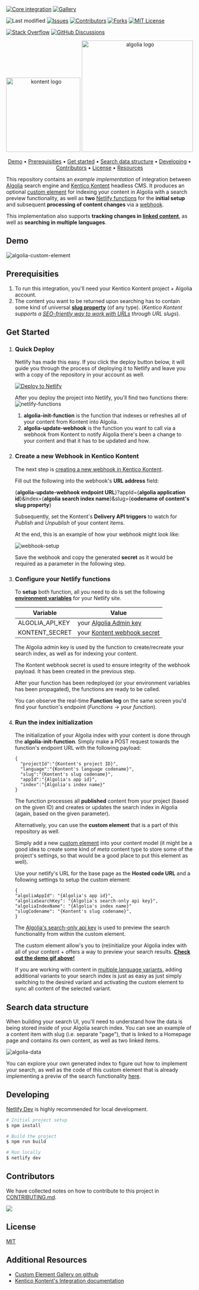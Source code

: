 [![Core integration][core-shield]](https://kontent.ai/integrations/algolia)
[![Gallery][gallery-shield]](https://kentico.github.io/kontent-custom-element-samples/gallery/)

![Last modified][last-commit]
[![Issues][issues-shield]][issues-url]
[![Contributors][contributors-shield]][contributors-url]
[![Forks][forks-shield]][forks-url]
[![MIT License][license-shield]][license-url]

[![Stack Overflow][stack-shield]](https://stackoverflow.com/tags/kentico-kontent)
[![GitHub Discussions][discussion-shield]](https://github.com/Kentico/Home/discussions)

<p align="center">
<image src="docs/01-kk-logo-main.svg" alt="kontent logo" width="200" />
<image src="docs/algolia-logo.png" alt="algolia logo" width="300">
</p>

<p align="center">
  <a href="#demo">Demo</a> •
  <a href="#prerequisities">Prerequisities</a> •
  <a href="#get-started">Get started</a> •
  <a href="#search-data-structure">Search data structure</a> •
  <a href="#developing">Developing</a> •
  <a href="#contributors">Contributors</a> •
  <a href="#license">License</a> •
  <a href="#additional-resources">Resources</a>
</p>

This repository contains an _example implementation_ of integration between [Algolia](https://www.algolia.com/) search engine and [Kentico Kontent](https://kontent.ai/)  headless CMS. It produces an optional [custom element](https://docs.kontent.ai/tutorials/develop-apps/integrate/content-editing-extensions) for indexing your content in Algolia with a search preview functionality, as well as **two** [Netlify functions](https://docs.netlify.com/functions/overview/) for the **initial setup** and subsequent **processing of content changes** via a [webhook](https://docs.kontent.ai/tutorials/develop-apps/integrate/webhooks).

This implementation also supports **tracking changes in [linked content](https://docs.kontent.ai/tutorials/write-and-collaborate/structure-your-content/link-related-content-together)**, as well as **searching in multiple languages**. 

## Demo
![algolia-custom-element](docs/algolia-element.gif)

## Prerequisities
1. To run this integration, you'll need your Kentico Kontent project + Algolia account. 
2. The content you want to be returned upon searching has to contain some kind of universal **[slug property](https://itnext.io/whats-a-slug-f7e74b6c23e0)** (of any type). (_Kentico Kontent supports a [SEO-friently way to work with URLs](https://docs.kontent.ai/tutorials/develop-apps/optimize-your-app/seo-friendly-urls) through URL slugs_). 

## Get Started

1. ### Quick Deploy
    Netlify has made this easy. If you click the deploy button below, it will guide you through the process of deploying it to Netlify and leave you with a copy of the repository in your account as well.

    [![Deploy to Netlify](https://www.netlify.com/img/deploy/button.svg)](https://app.netlify.com/start/deploy?repository=https://github.com/strizr/kontent-algolia-sync)

    After you deploy the project into Netlify, you'll find two functions there:
    ![netlify-functions](docs/netlify-functions.png)
    1. **algolia-init-function** is the function that indexes or refreshes all of your content from Kontent into Algolia. 
    2. **algolia-update-webhook** is the function you want to call via a webhook from Kontent to notify Algolia there's been a change to your content and that it has to be updated and how. 

2. ### Create a new Webhook in Kentico Kontent
    The next step is [creating a new webhook in Kentico Kontent](https://docs.kontent.ai/tutorials/develop-apps/integrate/webhooks#a-create-a-webhook). 

    Fill out the following into the webhook's **URL address** field:

    {**algolia-update-webhook endpoint URL**}?appId={**algolia application id**}&index={**algolia search index name**}&slug={**codename of content's slug property**}

    Subsequently, set the Kontent's **Delivery API triggers** to watch for _Publish_ and _Unpublish_ of your content items. 

    At the end, this is an example of how your webhook might look like:

    ![webhook-setup](docs/webhook.png)

    Save the webhook and copy the generated **secret** as it would be required as a parameter in the following step.

3. ### Configure your Netlify functions

    To **setup** both function, all you need to do is set the following **[environment variables](https://docs.netlify.com/configure-builds/environment-variables/)** for your Netlify site. 

    Variable | Value |
    --- | --- |
    ALGOLIA_API_KEY |  your [Algolia Admin key](https://www.algolia.com/doc/guides/security/api-keys/#admin-api-key) | 
    KONTENT_SECRET | your [Kontent webhook secret](https://docs.kontent.ai/tutorials/develop-apps/integrate/webhooks#a-validate-received-notifications)

    The Algolia admin key is used by the function to create/recreate your search index, as well as for indexing your content.

    The Kontent webhook secret is used to ensure integrity of the webhook payload. It has been created in the previous step.

    After your function has been redeployed (or your environment variables has been propagated), the functions are ready to be called. 
    
    You can observe the real-time **Function log** on the same screen you'd find your function's endpoint (_Functions_ -> _your function_). 

4. ### Run the index initialization 
    The initialization of your Algolia index with your content is done through the **algolia-init-function**. Simply make a POST request towards the function's endpoint URL with the following payload:

    ```
    {
      "projectId":"{Kontent's project ID}",
      "language":"{Kontent's language codename}",
      "slug":"{Kontent's slug codename}",
      "appId":"{Algolia's app id}",
      "index":"{Algolia's index name}"
    }
    ```
    The function processes all **published** content from your project (based on the given ID) and creates or updates the search index in Algolia (again, based on the given parameter). 
    
    Alternatively, you can use the **custom element** that is a part of this repository as well. 

    Simply add a new [custom element]((https://docs.kontent.ai/tutorials/develop-apps/integrate/content-editing-extensions)) into your content model (it might be a good idea to create some kind of _meta_ content type to store some of the project's settings, so that would be a good place to put this element as well). 

    Use your netlify's URL for the base page as the **Hosted code URL** and a following settings to setup the custom element:

    ```
    {
    "algoliaAppId": "{Algolia's app id}",
    "algoliaSearchKey": "{Algolia's search-only api key}",
    "algoliaIndexName": "{Algolia's index name}"
    "slugCodename": "{Kontent's slug codename}",    
    }
    ```
    The [Algolia's search-only api key](https://www.algolia.com/doc/guides/security/api-keys/#search-only-api-key) is used to preview the search functionality from within the custom element.

    The custom element allow's you to (re)initialize your Algolia index with all of your content + offers a way to preview your search results. 
    <a href="#demo">**Check out the demo gif above!**</a>

    If you are working with content in [multiple language variants](https://docs.kontent.ai/tutorials/write-and-collaborate/create-multilingual-content/translate-content-items), adding additional variants to your search index is just as easy as just simply switching to the desired variant and activating the custom element to sync all content of the selected variant. 

## Search data structure
When building your search UI, you'll need to understand how the data is being stored inside of your Algolia search index. You can see an example of a content item with slug (i.e. separate "page"), that is linked to a Homepage page and contains its own content, as well as two linked items. 

![algolia-data](docs/algolia-data.png)

You can explore your own generated index to figure out how to implement your search, as well as the code of this custom element that is already implementing a previw of the search functionality [here](src/algolia-sync.js).

## Developing
[Netlify Dev](https://www.netlify.com/products/dev/) is highly recommended for local development. 

```bash
# Initial project setup
$ npm install

# Build the project
$ npm run build

# Run locally
$ netlify dev
```

## Contributors
We have collected notes on how to contribute to this project in [CONTRIBUTING.md](CONTRIBUTING.md).

<a href="https://github.com/strizr/kontent-algolia-sync/graphs/contributors">
  <img src="https://contrib.rocks/image?repo=strizr/kontent-algolia-sync" />
</a>

## License

[MIT](https://tldrlegal.com/license/mit-license)

## Additional Resources

- [Custom Element Gallery on github](https://kentico.github.io/kontent-custom-element-samples/gallery/)
- [Kentico Kontent's Integration documentation](https://docs.kontent.ai/tutorials/develop-apps/integrate/integrations-overview)


[last-commit]: https://img.shields.io/github/last-commit/strizr/kontent-algolia-sync?style=for-the-badge
[contributors-shield]: https://img.shields.io/github/contributors/strizr/kontent-algolia-sync.svg?style=for-the-badge
[contributors-url]: https://github.com/strizr/kontent-algolia-sync/graphs/contributors
[forks-shield]: https://img.shields.io/github/forks/strizr/kontent-algolia-sync.svg?style=for-the-badge
[forks-url]: https://github.com/strizr/kontent-algolia-sync/network/members
[stars-shield]: https://img.shields.io/github/stars/strizr/kontent-algolia-sync.svg?style=for-the-badge
[stars-url]: https://github.com/strizr/kontent-algolia-sync/stargazers
[issues-shield]: https://img.shields.io/github/issues/strizr/kontent-algolia-sync.svg?style=for-the-badge
[issues-url]: https://github.com/strizr/kontent-algolia-sync/issues
[license-shield]: https://img.shields.io/github/license/strizr/kontent-algolia-sync.svg?style=for-the-badge
[license-url]: https://github.com/strizr/kontent-algolia-sync/blob/master/LICENSE
[core-shield]: https://img.shields.io/static/v1?label=&message=core%20integration&style=for-the-badge&color=FF5733
[gallery-shield]: https://img.shields.io/static/v1?label=&message=extension%20gallery&style=for-the-badge&color=51bce0
[stack-shield]: https://img.shields.io/badge/Stack%20Overflow-ASK%20NOW-FE7A16.svg?logo=stackoverflow&logoColor=white&style=for-the-badge
[discussion-shield]: https://img.shields.io/badge/GitHub-Discussions-FE7A16.svg?logo=github&style=for-the-badge
[product-demo]: docs/demo.gif?raw=true
